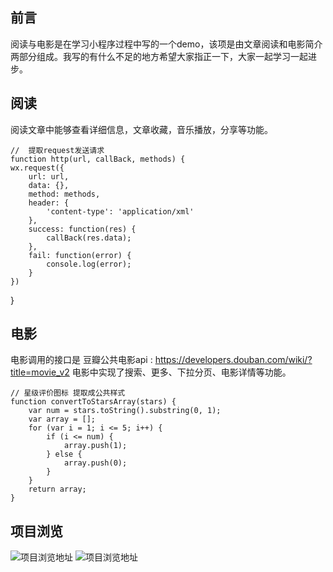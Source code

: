 ## 前言
阅读与电影是在学习小程序过程中写的一个demo，该项是由文章阅读和电影简介两部分组成。我写的有什么不足的地方希望大家指正一下，大家一起学习一起进步。
## 阅读
阅读文章中能够查看详细信息，文章收藏，音乐播放，分享等功能。
    
    //  提取request发送请求
    function http(url, callBack, methods) {
    wx.request({
        url: url,
        data: {},
        method: methods,
        header: {
            'content-type': 'application/xml'
        },
        success: function(res) {
            callBack(res.data);
        },
        fail: function(error) {
            console.log(error);
        }
    })
}

## 电影
   电影调用的接口是 豆瓣公共电影api :  https://developers.douban.com/wiki/?title=movie_v2
   电影中实现了搜索、更多、下拉分页、电影详情等功能。
   
   
   
    // 星级评价图标 提取成公共样式 
    function convertToStarsArray(stars) {
        var num = stars.toString().substring(0, 1);
        var array = [];
        for (var i = 1; i <= 5; i++) {
            if (i <= num) {
                array.push(1);
            } else {
                array.push(0);
            }
        }
        return array;
    }
    
## 项目浏览
   ![项目浏览地址](http://p9mrpjx2c.bkt.clouddn.com/video1.png)
   ![项目浏览地址](http://p9mrpjx2c.bkt.clouddn.com/video2.png)
    

